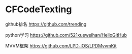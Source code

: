 # CFCodeTexting

github排名 https://github.com/trending

python学习
https://github.com/521xueweihan/HelloGitHub

MVVM框架
https://github.com/LPD-iOS/LPDMvvmKit





